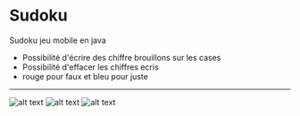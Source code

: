 # Sudoku
Sudoku jeu mobile en java

- Possibilité d'écrire des chiffre brouillons sur les cases
- Possibilité d'effacer les chiffres ecris
- rouge pour faux et bleu pour juste

***

![alt text](https://github.com/ratataque/sudoku/main/images_git/level.png?raw=true)
![alt text](https://github.com/ratataque/sudoku/main/images_git/game.png?raw=true)
![alt text](https://github.com/ratataque/sudoku/main/images_git/brouillon.png?raw=true)

